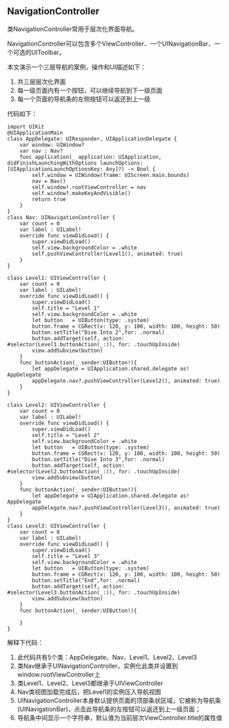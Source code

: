 
## NavigationController

类NavigationController常用于层次化界面导航。

NavigationController可以包含多个ViewController、一个UINavigationBar、一个可选的UIToolbar。

本文演示一个三层导航的案例，操作和UI描述如下：

1. 共三层层次化界面
2. 每一级页面内有一个按钮，可以继续导航到下一级页面
3. 每一个页面的导航条的左侧按钮可以返还到上一级

代码如下：

    import UIKit
    @UIApplicationMain
    class AppDelegate: UIResponder, UIApplicationDelegate {
        var window: UIWindow?
        var nav : Nav?
        func application(_ application: UIApplication, didFinishLaunchingWithOptions launchOptions: [UIApplicationLaunchOptionsKey: Any]?) -> Bool {
            self.window = UIWindow(frame: UIScreen.main.bounds)
            nav = Nav()
            self.window!.rootViewController = nav
            self.window?.makeKeyAndVisible()
            return true
        }
    }
    class Nav: UINavigationController {
        var count = 0
        var label : UILabel!
        override func viewDidLoad() {
            super.viewDidLoad()
            self.view.backgroundColor = .white
            self.pushViewController(Level1(), animated: true)
        }
    }
    
    class Level1: UIViewController {
        var count = 0
        var label : UILabel!
        override func viewDidLoad() {
            super.viewDidLoad()
            self.title = "Level 1"
            self.view.backgroundColor = .white
            let button   = UIButton(type: .system)
            button.frame = CGRect(x: 120, y: 100, width: 100, height: 50)
            button.setTitle("Dive Into 2",for: .normal)
            button.addTarget(self, action: #selector(Level1.buttonAction(_:)), for: .touchUpInside)
            view.addSubview(button)
        }
        func buttonAction(_ sender:UIButton!){
            let appDelegate = UIApplication.shared.delegate as! AppDelegate
            appDelegate.nav?.pushViewController(Level2(), animated: true)
        }
    }
    
    class Level2: UIViewController {
        var count = 0
        var label : UILabel!
        override func viewDidLoad() {
            super.viewDidLoad()
            self.title = "Level 2"
            self.view.backgroundColor = .white
            let button   = UIButton(type: .system)
            button.frame = CGRect(x: 120, y: 100, width: 100, height: 50)
            button.setTitle("Dive Into 3",for: .normal)
            button.addTarget(self, action: #selector(Level2.buttonAction(_:)), for: .touchUpInside)
            view.addSubview(button)
        }
        func buttonAction(_ sender:UIButton!){
            let appDelegate = UIApplication.shared.delegate as! AppDelegate
            appDelegate.nav?.pushViewController(Level3(), animated: true)
        }
    }
    class Level3: UIViewController {
        var count = 0
        var label : UILabel!
        override func viewDidLoad() {
            super.viewDidLoad()
            self.title = "Level 3"
            self.view.backgroundColor = .white
            let button   = UIButton(type: .system)
            button.frame = CGRect(x: 120, y: 100, width: 100, height: 50)
            button.setTitle("End",for: .normal)
            button.addTarget(self, action: #selector(Level3.buttonAction(_:)), for: .touchUpInside)
            view.addSubview(button)
        }
        func buttonAction(_ sender:UIButton!){
            
        }
    }


解释下代码：

1. 此代码共有5个类：AppDelegate、Nav、Level1、Level2、Level3
2. 类Nav继承于UINavigationController，实例化此类并设置到window.rootViewController上
3. 类Level1、Level2、Level3都继承于UIViewController
3. Nav类视图加载完成后，把Level1的实例压入导航视图
4. UINavigationController本身默认提供页面的顶部条状区域，它被称为导航条(UINavigationBar)，点击此导航条的左按钮可以返还到上一级页面；
5. 导航条中间显示一个字符串，默认值为当前层次ViewController.title的属性值


